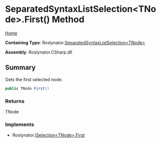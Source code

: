 # SeparatedSyntaxListSelection\<TNode>\.First\(\) Method

[Home](../../../README.md)

**Containing Type**: Roslynator\.[SeparatedSyntaxListSelection\<TNode>](../README.md)

**Assembly**: Roslynator\.CSharp\.dll

## Summary

Gets the first selected node\.

```csharp
public TNode First()
```

### Returns

TNode

### Implements

* Roslynator\.[ISelection\<TNode>.First](../../ISelection-1/First/README.md)
